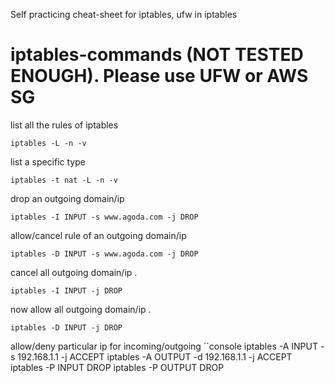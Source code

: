 Self practicing cheat-sheet for iptables, ufw 
in iptables  
# iptables-commands (NOT TESTED ENOUGH). Please use UFW or AWS SG


list all the rules of iptables
```console
iptables -L -n -v
```

list a specific type
```console
iptables -t nat -L -n -v
```
drop an outgoing domain/ip
```console
iptables -I INPUT -s www.agoda.com -j DROP
```

allow/cancel rule of an outgoing domain/ip
```console
iptables -D INPUT -s www.agoda.com -j DROP
```

cancel all outgoing domain/ip .
```console
iptables -I INPUT -j DROP
```

now allow all outgoing domain/ip .
```console
iptables -D INPUT -j DROP
```

allow/deny particular ip for incoming/outgoing
``console
iptables -A INPUT -s 192.168.1.1 -j ACCEPT
iptables -A OUTPUT -d 192.168.1.1 -j ACCEPT
iptables -P INPUT DROP
iptables -P OUTPUT DROP
```
